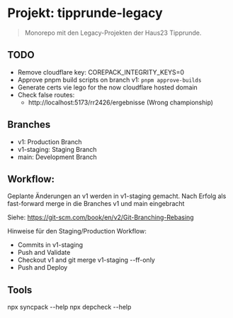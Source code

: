 # Projekt: tipprunde-legacy

> Monorepo mit den Legacy-Projekten der Haus23 Tipprunde.

## TODO

- Remove cloudflare key: COREPACK_INTEGRITY_KEYS=0
- Approve pnpm build scripts on branch v1: `pnpm approve-builds`
- Generate certs vie lego for the now cloudflare hosted domain
- Check false routes:
  - http://localhost:5173/rr2426/ergebnisse  (Wrong championship)

## Branches

- v1: Production Branch
- v1-staging: Staging Branch
- main: Development Branch

## Workflow:

Geplante Änderungen an v1 werden in v1-staging gemacht. Nach Erfolg
als fast-forward merge in die Branches v1 und main eingebracht

Siehe: https://git-scm.com/book/en/v2/Git-Branching-Rebasing

Hinweise für den Staging/Production Workflow:
- Commits in v1-staging
- Push and Validate
- Checkout v1 and git merge v1-staging --ff-only
- Push and Deploy

## Tools

npx syncpack --help
npx depcheck --help
